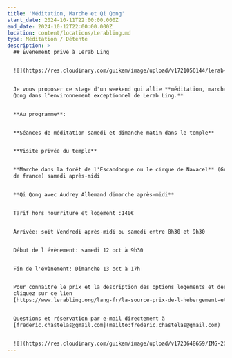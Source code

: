 ```yaml
---
title: 'Méditation, Marche et Qi Qong'
start_date: 2024-10-11T22:00:00.000Z
end_date: 2024-10-12T22:00:00.000Z
location: content/locations/Lerabling.md
type: Méditation / Détente
description: >
  ## Évènement privé à Lerab Ling


  ![](https://res.cloudinary.com/guikem/image/upload/v1721056144/lerab-ling-2_z3eebr.jpg)


  Je vous proposer ce stage d'un weekend qui allie **méditation, marche et Qi
  Qong dans l'environnement exceptionnel de Lerab Ling.**


  **Au programme**:


  **Séances de méditation samedi et dimanche matin dans le temple**


  **Visite privée du temple**


  **Marche dans la forêt de l'Escandorgue ou le cirque de Navacel** (Grand site
  de france) samedi après-midi


  **Qi Qong avec Audrey Allemand dimanche après-midi**


  Tarif hors nourriture et logement :140€


  Arrivée: soit Vendredi après-midi ou samedi entre 8h30 et 9h30


  Début de l'évènement: samedi 12 oct à 9h30


  Fin de l'évènement: Dimanche 13 oct à 17h


  Pour connaitre le prix et la description des options logements et des repas,
  cliquez sur ce lien
  [https://www.lerabling.org/lang-fr/la-source-prix-de-l-hebergement-et-des-repas](https://www.lerabling.org/lang-fr/la-source-prix-de-l-hebergement-et-des-repas)


  Questions et réservation par e-mail directement à
  [frederic.chastelas@gmail.com](mailto:frederic.chastelas@gmail.com)


  ![](https://res.cloudinary.com/guikem/image/upload/v1723648659/IMG-20240814-WA0012_qnxy6m.jpg)![](https://res.cloudinary.com/guikem/image/upload/v1723648832/WhatsApp_Image_2024-08-14_%C3%A0_16.56.01_0ff453b8_plhvzp.jpg)![](https://res.cloudinary.com/guikem/image/upload/v1723646007/IMG-20230913-WA0030_aip1pu.jpg)
---
```



